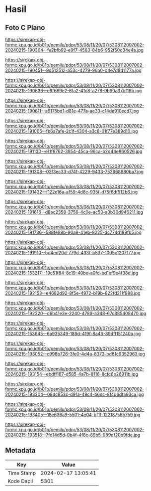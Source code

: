 # Hasil

## Foto C Plano

https://sirekap-obj-formc.kpu.go.id/b01b/pemilu/pdpr/53/08/11/20/07/5308112007002-20240215-190304--fe2bfb92-e9f7-4563-84b6-952f50d34e4a.jpg

https://sirekap-obj-formc.kpu.go.id/b01b/pemilu/pdpr/53/08/11/20/07/5308112007002-20240215-190451--9d512512-a53c-4279-96a0-d4e7d8d1177a.jpg

https://sirekap-obj-formc.kpu.go.id/b01b/pemilu/pdpr/53/08/11/20/07/5308112007002-20240215-190636--e9f669e2-6fa2-41c8-a278-9b90a37bf18b.jpg

https://sirekap-obj-formc.kpu.go.id/b01b/pemilu/pdpr/53/08/11/20/07/5308112007002-20240215-190811--a6175bd1-d81e-477a-ae33-c14de910ecd7.jpg

https://sirekap-obj-formc.kpu.go.id/b01b/pemilu/pdpr/53/08/11/20/07/5308112007002-20240215-191005--fb6a7afe-2c1f-4304-a3c8-01f77e389d10.jpg

https://sirekap-obj-formc.kpu.go.id/b01b/pemilu/pdpr/53/08/11/20/07/5308112007002-20240215-191130--e11f8762-3854-45ca-96ca-b2d44e860526.jpg

https://sirekap-obj-formc.kpu.go.id/b01b/pemilu/pdpr/53/08/11/20/07/5308112007002-20240215-191308--03f3ec33-d74f-4229-9433-753968880ba7.jpg

https://sirekap-obj-formc.kpu.go.id/b01b/pemilu/pdpr/53/08/11/20/07/5308112007002-20240215-191432--f122e16a-af59-4d8c-935f-d75f6df512b6.jpg

https://sirekap-obj-formc.kpu.go.id/b01b/pemilu/pdpr/53/08/11/20/07/5308112007002-20240215-191616--d8ac2358-3756-4c0e-ac53-a3b30d946211.jpg

https://sirekap-obj-formc.kpu.go.id/b01b/pemilu/pdpr/53/08/11/20/07/5308112007002-20240215-191736--588fe99b-90a9-41eb-9225-dc774d189fb5.jpg

https://sirekap-obj-formc.kpu.go.id/b01b/pemilu/pdpr/53/08/11/20/07/5308112007002-20240215-191910--bd4ed20d-779d-433f-b537-1005c1207177.jpg

https://sirekap-obj-formc.kpu.go.id/b01b/pemilu/pdpr/53/08/11/20/07/5308112007002-20240215-153217--19c51f84-8c19-40be-a0fd-bd1ef9e4f38d.jpg

https://sirekap-obj-formc.kpu.go.id/b01b/pemilu/pdpr/53/08/11/20/07/5308112007002-20240215-192153--e4682d92-8f5e-4972-b19b-822fd211f988.jpg

https://sirekap-obj-formc.kpu.go.id/b01b/pemilu/pdpr/53/08/11/20/07/5308112007002-20240215-192320--d6b41e3e-2240-4789-a348-67c885408470.jpg

https://sirekap-obj-formc.kpu.go.id/b01b/pemilu/pdpr/53/08/11/20/07/5308112007002-20240215-153645--6a935349-189d-419f-8a46-89dff151240a.jpg

https://sirekap-obj-formc.kpu.go.id/b01b/pemilu/pdpr/53/08/11/20/07/5308112007002-20240215-193052--c998b726-3fe0-4d4a-8373-bd81c9352963.jpg

https://sirekap-obj-formc.kpu.go.id/b01b/pemilu/pdpr/53/08/11/20/07/5308112007002-20240215-193154--ebdff187-d585-4a7b-8116-8cfc6b26911b.jpg

https://sirekap-obj-formc.kpu.go.id/b01b/pemilu/pdpr/53/08/11/20/07/5308112007002-20240215-193304--08dc853c-d91a-49c4-b6dc-8f4d6dfa93ca.jpg

https://sirekap-obj-formc.kpu.go.id/b01b/pemilu/pdpr/53/08/11/20/07/5308112007002-20240215-193405--18e636a9-5501-4e04-bf1f-122187565759.jpg

https://sirekap-obj-formc.kpu.go.id/b01b/pemilu/pdpr/53/08/11/20/07/5308112007002-20240215-193518--7fd14d5d-0b4f-4f8c-89b5-989df20b9fde.jpg


## Metadata

| Key        | Value               |
| ---------- | ------------------- |
| Time Stamp | 2024-02-17 13:05:41 |
| Kode Dapil | 5301                |



